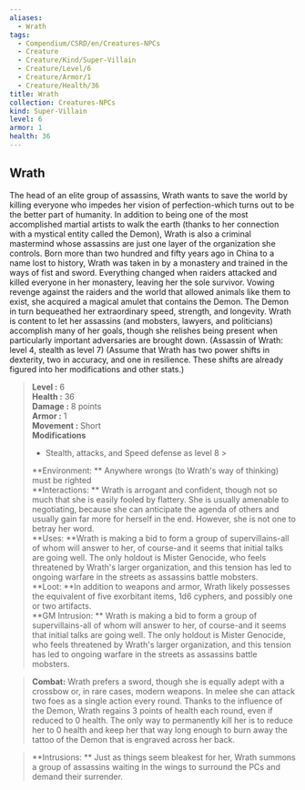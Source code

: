 ```yaml
---
aliases:
  - Wrath
tags:
  - Compendium/CSRD/en/Creatures-NPCs
  - Creature
  - Creature/Kind/Super-Villain
  - Creature/Level/6
  - Creature/Armor/1
  - Creature/Health/36
title: Wrath
collection: Creatures-NPCs
kind: Super-Villain
level: 6
armor: 1
health: 36
---
```

## Wrath  
The head of an elite group of assassins, Wrath wants to save the world by killing everyone who impedes her vision of perfection-which turns out to be the better part of humanity. In addition to being one of the most accomplished martial artists to walk the earth (thanks to her connection with a mystical entity called the Demon), Wrath is also a criminal mastermind whose assassins are just one layer of the organization she controls.
Born more than two hundred and fifty years ago in China to a name lost to history, Wrath was taken in by a monastery and trained in the ways of fist and sword. Everything changed when raiders attacked and killed everyone in her monastery, leaving her the sole survivor. Vowing revenge against the raiders and the world that allowed animals like them to exist, she acquired a magical amulet that contains the Demon. The Demon in turn bequeathed her extraordinary speed, strength, and longevity.
Wrath is content to let her assassins (and mobsters, lawyers, and politicians) accomplish many of her goals, though she relishes being present when particularly important adversaries are brought down.
(Assassin of Wrath: level 4, stealth as level 7)
(Assume that Wrath has two power shifts in dexterity, two in accuracy, and one in resilience. These shifts are already figured into her modifications and other stats.)  

  
> **Level :** 6  
> **Health :** 36  
> **Damage :** 8 points  
> **Armor :** 1  
> **Movement :** Short  
> **Modifications**  
>- Stealth, attacks, and Speed defense as level 8 >
>  
> **Environment: ** Anywhere wrongs (to Wrath's way of thinking) must be righted  
> **Interactions: ** Wrath is arrogant and confident, though not so much that she is easily fooled by flattery. She is usually amenable to negotiating, because she can anticipate the agenda of others and usually gain far more for herself in the end. However, she is not one to betray her word.  
> **Uses: **Wrath is making a bid to form a group of supervillains-all of whom will answer to her, of course-and it seems that initial talks are going well. The only holdout is Mister Genocide, who feels threatened by Wrath's larger organization, and this tension has led to ongoing warfare in the streets as assassins battle mobsters.  
> **Loot: **In addition to weapons and armor, Wrath likely possesses the equivalent of five exorbitant items, 1d6 cyphers, and possibly one or two artifacts.  
> **GM Intrusion: ** Wrath is making a bid to form a group of supervillains-all of whom will answer to her, of course-and it seems that initial talks are going well. The only holdout is Mister Genocide, who feels threatened by Wrath's larger organization, and this tension has led to ongoing warfare in the streets as assassins battle mobsters.  

> **Combat:** 
> Wrath prefers a sword, though she is equally adept with a crossbow or, in rare cases, modern weapons. In melee she can attack two foes as a single action every round.
Thanks to the influence of the Demon, Wrath regains 3 points of health each round, even if reduced to 0 health. The only way to permanently kill her is to reduce her to 0 health and keep her that way long enough to burn away the tattoo of the Demon that is engraved across her back.  
  

> **Intrusions: ** 
> Just as things seem bleakest for her, Wrath summons a group of assassins waiting in the wings to surround the PCs and demand their surrender.  
